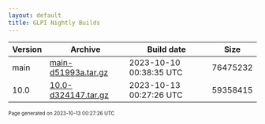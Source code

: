 ```yaml
---
layout: default
title: GLPI Nightly Builds
---
```


Version|Archive|Build date|Size
---|---|---|---
main|[main-d51993a.tar.gz](main-d51993a.tar.gz)|2023-10-10 00:38:35 UTC|76475232
10.0|[10.0-d324147.tar.gz](10.0-d324147.tar.gz)|2023-10-13 00:27:26 UTC|59358415

<font size="1">Page generated on 2023-10-13 00:27:26 UTC</font>
